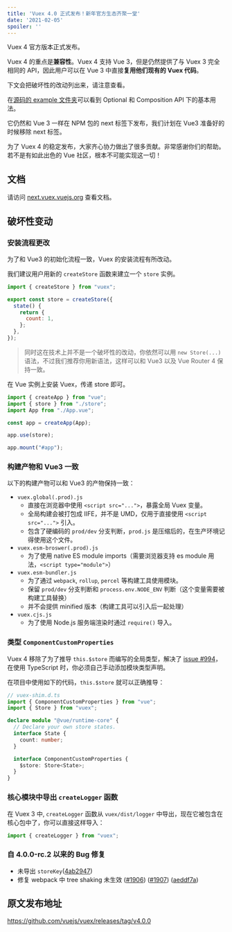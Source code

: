 ```yaml
---
title: 'Vuex 4.0 正式发布！新年官方生态齐聚一堂'
date: '2021-02-05'
spoiler: ''
---
```


Vuex 4 官方版本正式发布。

Vuex 4 的重点是**兼容性**。Vuex 4 支持 Vue 3，但是仍然提供了与 Vuex 3 完全相同的 API，因此用户可以在 Vue 3 中直接**复用他们现有的 Vuex 代码**。

下文会把破坏性的改动列出来，请注意查看。

在[源码的 example 文件夹](https://github.com/vuejs/vuex/tree/v4.0.0/examples "源码的 example 文件夹")可以看到 Optional 和 Composition API 下的基本用法。

它仍然和 Vue 3 一样在 NPM 包的 next 标签下发布，我们计划在 Vue3 准备好的时候移除 next 标签。

为了 Vuex 4 的稳定发布，大家齐心协力做出了很多贡献。非常感谢你们的帮助。若不是有如此出色的 Vue 社区，根本不可能实现这一切！

## 文档

请访问 [next.vuex.vuejs.org](https://next.vuex.vuejs.org/ "next.vuex.vuejs.org") 查看文档。

## 破坏性变动

### 安装流程更改

为了和 Vue3 的初始化流程一致，Vuex 的安装流程有所改动。

我们建议用户用新的 `createStore` 函数来建立一个 `store` 实例。

```js
import { createStore } from "vuex";

export const store = createStore({
  state() {
    return {
      count: 1,
    };
  },
});
```

> 同时这在技术上并不是一个破坏性的改动，你依然可以用 `new Store(...)` 语法，不过我们推荐你用新语法，这样可以和 Vue3 以及 Vue Router 4 保持一致。

在 Vue 实例上安装 Vuex，传递 store 即可。

```js
import { createApp } from "vue";
import { store } from "./store";
import App from "./App.vue";

const app = createApp(App);

app.use(store);

app.mount("#app");
```

### 构建产物和 Vue3 一致

以下的构建产物可以和 Vue3 的产物保持一致：

- `vuex.global(.prod).js`
  - 直接在浏览器中使用 `<script src="...">`，暴露全局 Vuex 变量。
  - 全局构建会被打包成 IIFE，并不是 UMD，仅用于直接使用 `<script src="...">` 引入。
  - 包含了硬编码的 `prod/dev` 分支判断，`prod.js` 是压缩后的，在生产环境记得使用这个文件。
- `vuex.esm-broswer(.prod).js`
  - 为了使用 native ES module imports（需要浏览器支持 es module 用法，`<script type="module">`）
- `vuex.esm-bundler.js`
  - 为了通过 `webpack`, `rollup`, `percel` 等构建工具使用模块。
  - 保留 `prod/dev` 分支判断和 `process.env.NODE_ENV` 判断（这个变量需要被构建工具替换）
  - 并不会提供 minified 版本（构建工具可以引入后一起处理）
- `vuex.cjs.js`
  - 为了使用 Node.js 服务端渲染时通过 `require()` 导入。

### 类型 `ComponentCustomProperties`

Vuex 4 移除了为了推导 `this.$store` 而编写的全局类型，解决了 [issue #994](https://github.com/vuejs/vuex/issues/994 "issue #994")，在使用 TypeScript 时，你必须自己手动添加模块类型声明。

在项目中使用如下的代码，`this.$store` 就可以正确推导：

```ts
// vuex-shim.d.ts
import { ComponentCustomProperties } from "vue";
import { Store } from "vuex";

declare module "@vue/runtime-core" {
  // Declare your own store states.
  interface State {
    count: number;
  }

  interface ComponentCustomProperties {
    $store: Store<State>;
  }
}
```

### 核心模块中导出 `createLogger` 函数

在 Vuex 3 中, `createLogger` 函数从 `vuex/dist/logger` 中导出，现在它被包含在核心包中了，你可以直接这样导入：

```js
import { createLogger } from "vuex";
```

### 自 4.0.0-rc.2 以来的 Bug 修复

- 未导出 `storeKey`([4ab2947](https://github.com/vuejs/vuex/commit/4ab294793a2c20ea6040f01f316618682df61fff "4ab2947"))
- 修复 webpack 中 tree shaking 未生效 ([#1906](https://github.com/vuejs/vuex/issues/1906 "#1906")) ([#1907](https://github.com/vuejs/vuex/issues/1907 "#1907")) ([aeddf7a](https://github.com/vuejs/vuex/commit/aeddf7a7c618eda7f316f8a6ace8d21eb96c29ff "aeddf7a"))

## 原文发布地址

https://github.com/vuejs/vuex/releases/tag/v4.0.0
